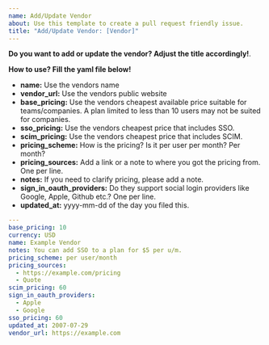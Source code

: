 ```yaml
---
name: Add/Update Vendor
about: Use this template to create a pull request friendly issue.
title: "Add/Update Vendor: [Vendor]"
---
```


**Do you want to add or update the vendor? Adjust the title accordingly!**.

**How to use? Fill the yaml file below!**
- **name:** Use the vendors name 
- **vendor_url:** Use the vendors public website
- **base_pricing:** Use the vendors cheapest available price suitable for teams/companies. A plan limited to less than 10 users may not be suited for companies.
- **sso_pricing:** Use the vendors cheapest price that includes SSO. 
- **scim_pricing:** Use the vendors cheapest price that includes SCIM. 
- **pricing_scheme:** How is the pricing? Is it per user per month? Per month?
- **pricing_sources:** Add a link or a note to where you got the pricing from. One per line.
- **notes:** If you need to clarify pricing, please add a note.
- **sign_in_oauth_providers:** Do they support social login providers like Google, Apple, Github etc.? One per line.
- **updated_at:** yyyy-mm-dd of the day you filed this. 

```yaml
---
base_pricing: 10
currency: USD
name: Example Vendor
notes: You can add SSO to a plan for $5 per u/m.
pricing_scheme: per user/month
pricing_sources:
  - https://example.com/pricing
  - Quote
scim_pricing: 60
sign_in_oauth_providers:
  - Apple
  - Google
sso_pricing: 60
updated_at: 2007-07-29
vendor_url: https://example.com
```